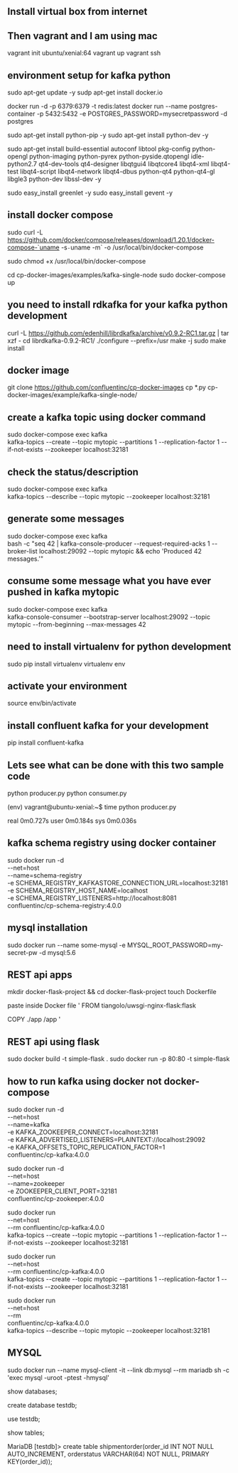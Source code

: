 ## Install virtual box from internet
## Then vagrant and I am using mac

vagrant init ubuntu/xenial:64
vagrant up
vagrant ssh

## environment setup for kafka python
sudo apt-get update -y
sudp apt-get install docker.io

docker run -d -p 6379:6379 -t redis:latest
docker run --name postgres-container -p 5432:5432 -e POSTGRES_PASSWORD=mysecretpassword -d postgres

sudo apt-get install python-pip -y
sudo apt-get install python-dev -y

sudo apt-get install build-essential autoconf libtool pkg-config python-opengl python-imaging python-pyrex python-pyside.qtopengl idle-python2.7 qt4-dev-tools qt4-designer libqtgui4 libqtcore4 libqt4-xml libqt4-test libqt4-script libqt4-network libqt4-dbus python-qt4 python-qt4-gl libgle3 python-dev libssl-dev -y

sudo easy_install greenlet -y
sudo easy_install gevent -y


## install docker compose
sudo curl -L https://github.com/docker/compose/releases/download/1.20.1/docker-compose-`uname -s`-`uname -m` -o /usr/local/bin/docker-compose

sudo chmod +x /usr/local/bin/docker-compose

cd cp-docker-images/examples/kafka-single-node
sudo docker-compose up

## you need to install rdkafka for your kafka python development
curl -L https://github.com/edenhill/librdkafka/archive/v0.9.2-RC1.tar.gz | tar xzf -
cd librdkafka-0.9.2-RC1/
./configure --prefix=/usr
make -j
sudo make install

## docker image

git clone https://github.com/confluentinc/cp-docker-images
cp *.py cp-docker-images/example/kafka-single-node/


## create a kafka topic using docker command
sudo docker-compose exec kafka  \
kafka-topics --create --topic mytopic --partitions 1 --replication-factor 1 --if-not-exists --zookeeper localhost:32181


## check the status/description
sudo docker-compose exec kafka  \
  kafka-topics --describe --topic mytopic --zookeeper localhost:32181


## generate some messages 
sudo docker-compose exec kafka  \
  bash -c "seq 42 | kafka-console-producer --request-required-acks 1 --broker-list localhost:29092 --topic mytopic && echo 'Produced 42 messages.'"

## consume some message what you have ever pushed in kafka mytopic
sudo docker-compose exec kafka  \
  kafka-console-consumer --bootstrap-server localhost:29092 --topic mytopic --from-beginning --max-messages 42  


## need to install virtualenv for python development
sudo pip install virtualenv
virtualenv env

## activate your environment
source env/bin/activate


## install confluent kafka for your development
pip install confluent-kafka


## Lets see what can be done with this two sample code
python producer.py
python consumer.py

(env) vagrant@ubuntu-xenial:~$ time python producer.py 

real    0m0.727s
user    0m0.184s
sys     0m0.036s


## kafka schema registry using docker container
sudo docker run -d \
  --net=host \
  --name=schema-registry \
  -e SCHEMA_REGISTRY_KAFKASTORE_CONNECTION_URL=localhost:32181 \
  -e SCHEMA_REGISTRY_HOST_NAME=localhost \
  -e SCHEMA_REGISTRY_LISTENERS=http://localhost:8081 \
  confluentinc/cp-schema-registry:4.0.0  

## mysql installation
sudo docker run --name some-mysql -e MYSQL_ROOT_PASSWORD=my-secret-pw -d mysql:5.6


## REST api apps
mkdir docker-flask-project && cd docker-flask-project
touch Dockerfile 

paste inside Docker file 
'
FROM tiangolo/uwsgi-nginx-flask:flask

COPY ./app /app
'

## REST api using flask
sudo docker build -t simple-flask .
sudo docker run -p 80:80 -t simple-flask 


## how to run kafka using docker not docker-compose
sudo docker run -d \
    --net=host \
    --name=kafka \
    -e KAFKA_ZOOKEEPER_CONNECT=localhost:32181 \
    -e KAFKA_ADVERTISED_LISTENERS=PLAINTEXT://localhost:29092 \
    -e KAFKA_OFFSETS_TOPIC_REPLICATION_FACTOR=1 \
    confluentinc/cp-kafka:4.0.0

sudo docker run -d \
    --net=host \
    --name=zookeeper \
    -e ZOOKEEPER_CLIENT_PORT=32181 \
    confluentinc/cp-zookeeper:4.0.0

sudo docker run \
  --net=host \
  --rm confluentinc/cp-kafka:4.0.0 \
  kafka-topics --create --topic mytopic --partitions 1 --replication-factor 1 --if-not-exists --zookeeper localhost:32181

sudo docker run \
  --net=host \
  --rm confluentinc/cp-kafka:4.0.0 \
  kafka-topics --create --topic mytopic --partitions 1 --replication-factor 1 --if-not-exists --zookeeper localhost:32181

sudo docker run \
  --net=host \
  --rm \
  confluentinc/cp-kafka:4.0.0 \
  kafka-topics --describe --topic mytopic --zookeeper localhost:32181
## MYSQL 

sudo docker run --name mysql-client -it --link db:mysql --rm mariadb sh -c 'exec mysql -uroot -ptest -hmysql'

show databases;

create database testdb;

use testdb;

show tables;

MariaDB [testdb]> create table shipmentorder(order_id INT NOT NULL AUTO_INCREMENT, orderstatus VARCHAR(64) NOT NULL, PRIMARY KEY(order_id));


